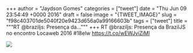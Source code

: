 
+++
author = "Jaydson Gomes"
categories = ["tweet"]
date = "Thu Jun 09 23:54:49 +0000 2016"
draft = false
image = "{TWEET_IMAGE}"
slug = "f98c403701de5040f20e9423d656a0a99166603b"
tags = ["tweet"]
title = """RT @braziljs: Presença da..."""
+++
RT @braziljs: Presença da BrazilJS no encontro Locaweb 2016 #18elw https://t.co/wEWJviZiMl

![](/images/tweet-media/741055983942828032-CkhGz0WWUAARpFx.jpg)
